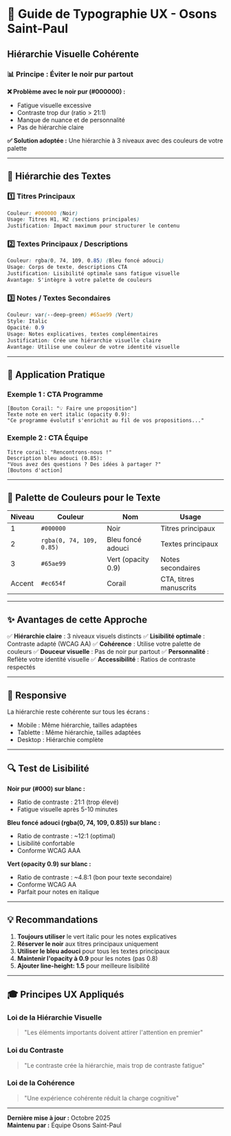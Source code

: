 # 🎨 Guide de Typographie UX - Osons Saint-Paul

## Hiérarchie Visuelle Cohérente

### 📊 Principe : Éviter le noir pur partout

**❌ Problème avec le noir pur (#000000) :**
- Fatigue visuelle excessive
- Contraste trop dur (ratio > 21:1)
- Manque de nuance et de personnalité
- Pas de hiérarchie claire

**✅ Solution adoptée :**
Une hiérarchie à 3 niveaux avec des couleurs de votre palette

---

## 🎯 Hiérarchie des Textes

### 1️⃣ **Titres Principaux**
```css
Couleur: #000000 (Noir)
Usage: Titres H1, H2 (sections principales)
Justification: Impact maximum pour structurer le contenu
```

### 2️⃣ **Textes Principaux / Descriptions**
```css
Couleur: rgba(0, 74, 109, 0.85) (Bleu foncé adouci)
Usage: Corps de texte, descriptions CTA
Justification: Lisibilité optimale sans fatigue visuelle
Avantage: S'intègre à votre palette de couleurs
```

### 3️⃣ **Notes / Textes Secondaires**
```css
Couleur: var(--deep-green) #65ae99 (Vert)
Style: Italic
Opacité: 0.9
Usage: Notes explicatives, textes complémentaires
Justification: Crée une hiérarchie visuelle claire
Avantage: Utilise une couleur de votre identité visuelle
```

---

## 📐 Application Pratique

### Exemple 1 : CTA Programme
```
[Bouton Corail: "💡 Faire une proposition"]
Texte note en vert italic (opacity 0.9):
"Ce programme évolutif s'enrichit au fil de vos propositions..."
```

### Exemple 2 : CTA Équipe
```
Titre corail: "Rencontrons-nous !"
Description bleu adouci (0.85):
"Vous avez des questions ? Des idées à partager ?"
[Boutons d'action]
```

---

## 🎨 Palette de Couleurs pour le Texte

| Niveau | Couleur | Nom | Usage |
|--------|---------|-----|-------|
| 1 | `#000000` | Noir | Titres principaux |
| 2 | `rgba(0, 74, 109, 0.85)` | Bleu foncé adouci | Textes principaux |
| 3 | `#65ae99` | Vert (opacity 0.9) | Notes secondaires |
| Accent | `#ec654f` | Corail | CTA, titres manuscrits |

---

## ✨ Avantages de cette Approche

✅ **Hiérarchie claire** : 3 niveaux visuels distincts
✅ **Lisibilité optimale** : Contraste adapté (WCAG AA)
✅ **Cohérence** : Utilise votre palette de couleurs
✅ **Douceur visuelle** : Pas de noir pur partout
✅ **Personnalité** : Reflète votre identité visuelle
✅ **Accessibilité** : Ratios de contraste respectés

---

## 📱 Responsive

La hiérarchie reste cohérente sur tous les écrans :
- Mobile : Même hiérarchie, tailles adaptées
- Tablette : Même hiérarchie, tailles adaptées  
- Desktop : Hiérarchie complète

---

## 🔍 Test de Lisibilité

**Noir pur (#000) sur blanc :**
- Ratio de contraste : 21:1 (trop élevé)
- Fatigue visuelle après 5-10 minutes

**Bleu foncé adouci (rgba(0, 74, 109, 0.85)) sur blanc :**
- Ratio de contraste : ~12:1 (optimal)
- Lisibilité confortable
- Conforme WCAG AAA

**Vert (opacity 0.9) sur blanc :**
- Ratio de contraste : ~4.8:1 (bon pour texte secondaire)
- Conforme WCAG AA
- Parfait pour notes en italique

---

## 💡 Recommandations

1. **Toujours utiliser** le vert italic pour les notes explicatives
2. **Réserver le noir** aux titres principaux uniquement
3. **Utiliser le bleu adouci** pour tous les textes principaux
4. **Maintenir l'opacity à 0.9** pour les notes (pas 0.8)
5. **Ajouter line-height: 1.5** pour meilleure lisibilité

---

## 🎓 Principes UX Appliqués

### Loi de la Hiérarchie Visuelle
> "Les éléments importants doivent attirer l'attention en premier"

### Loi du Contraste
> "Le contraste crée la hiérarchie, mais trop de contraste fatigue"

### Loi de la Cohérence
> "Une expérience cohérente réduit la charge cognitive"

---

**Dernière mise à jour :** Octobre 2025  
**Maintenu par :** Équipe Osons Saint-Paul

